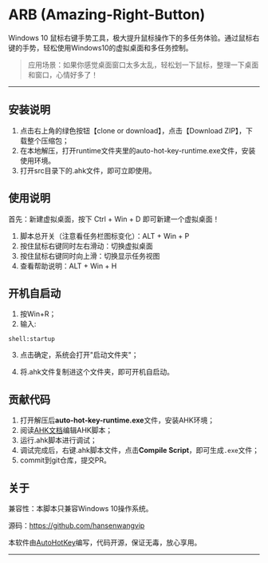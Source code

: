 # ARB (Amazing-Right-Button) 

Windows 10 鼠标右键手势工具，极大提升鼠标操作下的多任务体验。通过鼠标右键的手势，轻松使用Windows10的虚拟桌面和多任务控制。

> 应用场景：如果你感觉桌面窗口太多太乱，轻松划一下鼠标，整理一下桌面和窗口，心情好多了！

---


## 安装说明

1. 点击右上角的绿色按钮【clone or download】，点击【Download ZIP】，下载整个压缩包；
2. 在本地解压，打开runtime文件夹里的auto-hot-key-runtime.exe文件，安装使用环境。
3. 打开src目录下的.ahk文件，即可立即使用。

## 使用说明

首先：新建虚拟桌面，按下 Ctrl + Win + D 即可新建一个虚拟桌面！

1. 脚本总开关（注意看任务栏图标变化）：ALT + Win + P
2. 按住鼠标右键同时左右滑动：切换虚拟桌面
3. 按住鼠标右键同时向上滑：切换显示任务视图
4. 查看帮助说明：ALT + Win + H

## 开机自启动
1. 按Win+R；
2. 输入:

```shell
shell:startup
```

3. 点击确定，系统会打开"启动文件夹"；

4. 将.ahk文件复制进这个文件夹，即可开机自启动。

## 贡献代码

1. 打开解压后**auto-hot-key-runtime.exe**文件，安装AHK环境；
2. 阅读[AHK文档](http://ahkcn.sourceforge.net/docs/Tutorial.htm)编辑AHK脚本；
3. 运行.ahk脚本进行调试；
4. 调试完成后，右键.ahk脚本文件，点击**Compile Script**，即可生成`.exe`文件；
5. commit到git仓库，提交PR。

## 关于

兼容性：本脚本只兼容Windows 10操作系统。

源码：<https://github.com/hansenwangvip>

本软件由[AutoHotKey](http://ahkcn.sourceforge.net/docs/Tutorial.htm)编写，代码开源，保证无毒，放心享用。

---
